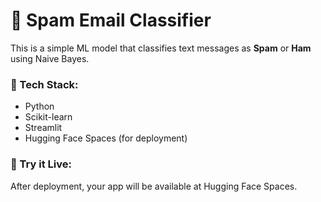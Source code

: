 # 📧 Spam Email Classifier

This is a simple ML model that classifies text messages as **Spam** or **Ham** using Naive Bayes.

### 🔹 Tech Stack:
- Python
- Scikit-learn
- Streamlit
- Hugging Face Spaces (for deployment)

### 🚀 Try it Live:
After deployment, your app will be available at Hugging Face Spaces.